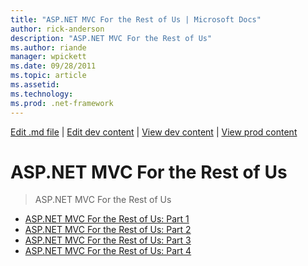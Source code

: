 ```yaml
---
title: "ASP.NET MVC For the Rest of Us | Microsoft Docs"
author: rick-anderson
description: "ASP.NET MVC For the Rest of Us"
ms.author: riande
manager: wpickett
ms.date: 09/28/2011
ms.topic: article
ms.assetid: 
ms.technology: 
ms.prod: .net-framework
---
```

[Edit .md file](C:\Projects\msc\dev\Msc.Www\Web.ASP\App_Data\github\mvc\videos\mvc-2\index.md) | [Edit dev content](http://www.aspdev.net/umbraco#/content/content/edit/23475) | [View dev content](http://docs.aspdev.net/tutorials/mvc/videos/mvc-2/aspnet-mvc-for-the-rest-of-us/index.html) | [View prod content](http://www.asp.net/mvc/videos/mvc-2/aspnet-mvc-for-the-rest-of-us)

ASP.NET MVC For the Rest of Us
====================
> ASP.NET MVC For the Rest of Us


- [ASP.NET MVC For the Rest of Us: Part 1](aspnet-mvc-for-the-rest-of-us-part-1.md)
- [ASP.NET MVC For the Rest of Us: Part 2](aspnet-mvc-for-the-rest-of-us-part-2.md)
- [ASP.NET MVC For the Rest of Us: Part 3](aspnet-mvc-for-the-rest-of-us-part-3.md)
- [ASP.NET MVC For the Rest of Us: Part 4](aspnet-mvc-for-the-rest-of-us-part-4.md)